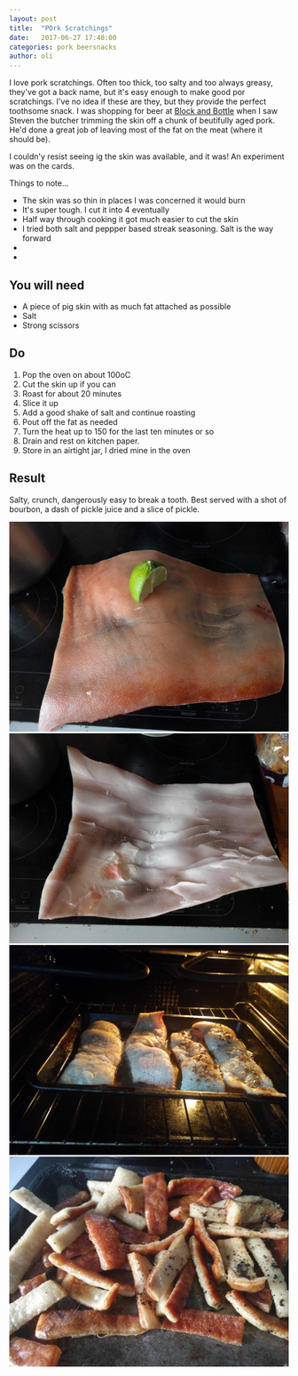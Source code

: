 ```yaml
---
layout: post
title:  "POrk Scratchings"
date:   2017-06-27 17:48:00
categories: pork beersnacks
author: oli
---
```


I love pork scratchings.  Often too thick, too salty and too always greasy, they've got a back name, but it's easy enough to make good por scratchings.  I've no idea if these are they, but they provide the perfect toothsome snack.  I was shopping for beer at [Block and Bottle](http://www.blocknbottle.co.uk/) when I saw Steven the butcher trimming the skin off a chunk of beutifully aged pork.  He'd done a great job of leaving most of the fat on the meat (where it should be).

I couldn'y resist seeing ig the skin was available, and it was!  An experiment was on the cards.

Things to note...

* The skin was so thin in places I was concerned it would burn
* It's super tough.  I cut it into 4 eventually
* Half way through cooking it got much easier to cut the skin
* I tried both salt and peppper based streak seasoning.  Salt is the way forward
* 
* 

## You will need


* A piece of pig skin with as much fat attached as possible
* Salt
* Strong scissors

## Do

1. Pop the oven on about 100oC
2. Cut the skin up if you can
3. Roast for about 20 minutes
4. Slice it up
5. Add a good shake of salt and continue roasting
6. Pout off the fat as needed
7. Turn the heat up to 150 for the last ten minutes or so
8. Drain and rest on kitchen paper.
9. Store in an airtight jar, I dried mine in the oven
 

## Result

Salty, crunch, dangerously easy to break a tooth.  Best served with a shot of bourbon, a dash of pickle juice and a slice of pickle.  

![Lime for size](/images/pork-scratchings/pork-scratchings-00.jpg)
![The remains of the fat](/images/pork-scratchings/pork-scratchings-01.jpg)
![After ten minutes in the oven](/images/pork-scratchings/pork-scratchings-02.jpg)
![GET IN MY FACE](/images/pork-scratchings/pork-scratchings-03.jpg)

